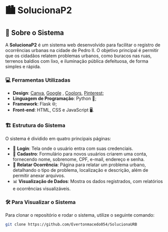 # 🏙️ SolucionaP2

## 📜 Sobre o Sistema

A **SolucionaP2** é um sistema web desenvolvido para facilitar o registro de ocorrências urbanas na cidade de Pedro II. O objetivo principal é permitir que os cidadãos relatem problemas urbanos, como buracos nas ruas, terrenos baldios com lixo, e iluminação pública defeituosa, de forma simples e rápida.

### 💻 Ferramentas Utilizadas

- **Design**: [Canva](https://www.canva.com/), [Google](https://fonts.google.com/) , [Coolors](https://coolors.co/), [Pinterest](https://br.pinterest.com/);
- **Linguagem de Programação**: Python 🐍;
- **Framework**: Flask 🌐;
- **Front-end**: HTML, CSS e JavaScript 🖥️.

### 🏗️ Estrutura do Sistema

O sistema é dividido em quatro principais páginas:

- 🔐 **Login**: Tela onde o usuário entra com suas credenciais.
- 👤 **Cadastro**: Formulário para novos usuários criarem uma conta, fornecendo nome, sobrenome, CPF, e-mail, endereço e senha.
- 📍 **Relatar Ocorrência**: Página para relatar um problema urbano, detalhando o tipo de problema, localização e descrição, além de permitir anexar arquivos.
- 📊 **Visualização de Dados**: Mostra os dados registrados, com relatórios e ocorrências visualizáveis.

### 🛠️ Para Visualizar o Sistema

Para clonar o repositório e rodar o sistema, utilize o seguinte comando:

```bash
git clone https://github.com/Evertonmacedo054/SolucionaURB
```